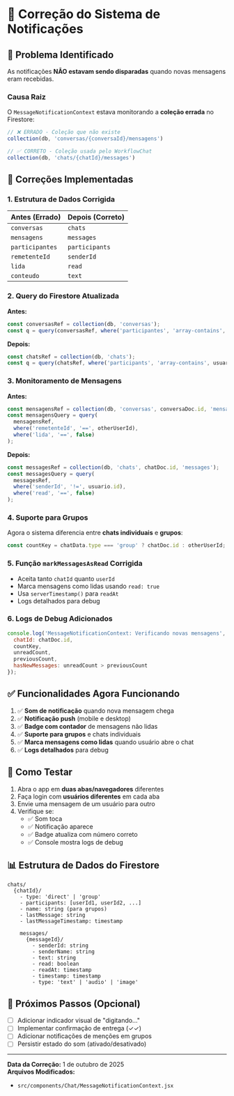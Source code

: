 # 🔔 Correção do Sistema de Notificações

## 🐛 Problema Identificado

As notificações **NÃO estavam sendo disparadas** quando novas mensagens eram recebidas.

### Causa Raiz

O `MessageNotificationContext` estava monitorando a **coleção errada** no Firestore:

```javascript
// ❌ ERRADO - Coleção que não existe
collection(db, 'conversas/{conversaId}/mensagens')

// ✅ CORRETO - Coleção usada pelo WorkflowChat
collection(db, 'chats/{chatId}/messages')
```

## 🔧 Correções Implementadas

### 1. **Estrutura de Dados Corrigida**

| Antes (Errado) | Depois (Correto) |
|----------------|------------------|
| `conversas` | `chats` |
| `mensagens` | `messages` |
| `participantes` | `participants` |
| `remetenteId` | `senderId` |
| `lida` | `read` |
| `conteudo` | `text` |

### 2. **Query do Firestore Atualizada**

**Antes:**
```javascript
const conversasRef = collection(db, 'conversas');
const q = query(conversasRef, where('participantes', 'array-contains', usuario.id));
```

**Depois:**
```javascript
const chatsRef = collection(db, 'chats');
const q = query(chatsRef, where('participants', 'array-contains', usuario.id));
```

### 3. **Monitoramento de Mensagens**

**Antes:**
```javascript
const mensagensRef = collection(db, 'conversas', conversaDoc.id, 'mensagens');
const mensagensQuery = query(
  mensagensRef,
  where('remetenteId', '==', otherUserId),
  where('lida', '==', false)
);
```

**Depois:**
```javascript
const messagesRef = collection(db, 'chats', chatDoc.id, 'messages');
const messagesQuery = query(
  messagesRef,
  where('senderId', '!=', usuario.id),
  where('read', '==', false)
);
```

### 4. **Suporte para Grupos**

Agora o sistema diferencia entre **chats individuais** e **grupos**:

```javascript
const countKey = chatData.type === 'group' ? chatDoc.id : otherUserId;
```

### 5. **Função `markMessagesAsRead` Corrigida**

- Aceita tanto `chatId` quanto `userId`
- Marca mensagens como lidas usando `read: true`
- Usa `serverTimestamp()` para `readAt`
- Logs detalhados para debug

### 6. **Logs de Debug Adicionados**

```javascript
console.log('MessageNotificationContext: Verificando novas mensagens', {
  chatId: chatDoc.id,
  countKey,
  unreadCount,
  previousCount,
  hasNewMessages: unreadCount > previousCount
});
```

## ✅ Funcionalidades Agora Funcionando

1. ✅ **Som de notificação** quando nova mensagem chega
2. ✅ **Notificação push** (mobile e desktop)
3. ✅ **Badge com contador** de mensagens não lidas
4. ✅ **Suporte para grupos** e chats individuais
5. ✅ **Marca mensagens como lidas** quando usuário abre o chat
6. ✅ **Logs detalhados** para debug

## 🧪 Como Testar

1. Abra o app em **duas abas/navegadores** diferentes
2. Faça login com **usuários diferentes** em cada aba
3. Envie uma mensagem de um usuário para outro
4. Verifique se:
   - ✅ Som toca
   - ✅ Notificação aparece
   - ✅ Badge atualiza com número correto
   - ✅ Console mostra logs de debug

## 📊 Estrutura de Dados do Firestore

```
chats/
  {chatId}/
    - type: 'direct' | 'group'
    - participants: [userId1, userId2, ...]
    - name: string (para grupos)
    - lastMessage: string
    - lastMessageTimestamp: timestamp
    
    messages/
      {messageId}/
        - senderId: string
        - senderName: string
        - text: string
        - read: boolean
        - readAt: timestamp
        - timestamp: timestamp
        - type: 'text' | 'audio' | 'image'
```

## 🎯 Próximos Passos (Opcional)

- [ ] Adicionar indicador visual de "digitando..."
- [ ] Implementar confirmação de entrega (✓✓)
- [ ] Adicionar notificações de menções em grupos
- [ ] Persistir estado do som (ativado/desativado)

---

**Data da Correção:** 1 de outubro de 2025  
**Arquivos Modificados:**
- `src/components/Chat/MessageNotificationContext.jsx`
